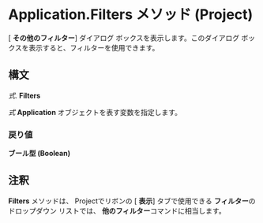 
# Application.Filters メソッド (Project)

[ **その他のフィルター**] ダイアログ ボックスを表示します。このダイアログ ボックスを表示すると、フィルターを使用できます。


## 構文

 _式_. **Filters**

 _式_ **Application** オブジェクトを表す変数を指定します。


### 戻り値

 **ブール型 (Boolean)**


## 注釈

 **Filters** メソッドは、 Projectでリボンの [ **表示**] タブで使用できる **フィルター**のドロップダウン リストでは、 **他のフィルター**コマンドに相当します。

